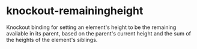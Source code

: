 # knockout-remainingheight
Knockout binding for setting an element's height to be the remaining available in its parent, based on the parent's current height and the sum of the heights of the element's siblings.
